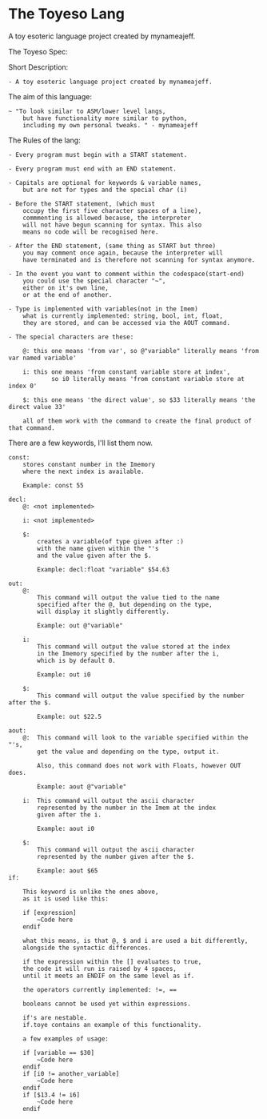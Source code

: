 # The Toyeso Lang
A toy esoteric language project created by mynameajeff.

The Toyeso Spec:

Short Description:

    - A toy esoteric language project created by mynameajeff.

The aim of this language:

    ~ "To look similar to ASM/lower level langs, 
        but have functionality more similar to python, 
        including my own personal tweaks. " - mynameajeff

The Rules of the lang:

    - Every program must begin with a START statement.

    - Every program must end with an END statement.

    - Capitals are optional for keywords & variable names,
        but are not for types and the special char (i)

    - Before the START statement, (which must 
        occupy the first five character spaces of a line),
        commmenting is allowed because, the interpreter 
        will not have begun scanning for syntax. This also
        means no code will be recognised here.

    - After the END statement, (same thing as START but three)
        you may comment once again, because the interpreter will
        have terminated and is therefore not scanning for syntax anymore.

    - In the event you want to comment within the codespace(start-end)
        you could use the special character "~",
        either on it's own line,
        or at the end of another.
        
    - Type is implemented with variables(not in the Imem)
        what is currently implemented: string, bool, int, float,
        they are stored, and can be accessed via the AOUT command.
        
    - The special characters are these:

        @: this one means 'from var', so @"variable" literally means 'from var named variable'
        
        i: this one means 'from constant variable store at index',
                so i0 literally means 'from constant variable store at index 0'

        $: this one means 'the direct value', so $33 literally means 'the direct value 33'
        
        all of them work with the command to create the final product of that command.

There are a few keywords, I'll list them now.

    const:
        stores constant number in the Imemory
        where the next index is available.

        Example: const 55

    decl:
        @: <not implemented>

        i: <not implemented>

        $:
            creates a variable(of type given after :)
            with the name given within the "'s 
            and the value given after the $.

            Example: decl:float "variable" $54.63

    out:
        @: 
            This command will output the value tied to the name
            specified after the @, but depending on the type,
            will display it slightly differently.
            
            Example: out @"variable"

        i: 
            This command will output the value stored at the index 
            in the Imemory specified by the number after the i,
            which is by default 0.

            Example: out i0

        $:
            This command will output the value specified by the number after the $.

            Example: out $22.5

    aout:
        @:  This command will look to the variable specified within the "'s,
            get the value and depending on the type, output it.
            
            Also, this command does not work with Floats, however OUT does.
            
            Example: aout @"variable"

        i:  This command will output the ascii character
            represented by the number in the Imem at the index
            given after the i.
        
            Example: aout i0

        $: 
            This command will output the ascii character 
            represented by the number given after the $.

            Example: aout $65
    if:
    
        This keyword is unlike the ones above,
        as it is used like this:
        
        if [expression]
            ~Code here
        endif

        what this means, is that @, $ and i are used a bit differently, 
        alongside the syntactic differences.

        if the expression within the [] evaluates to true,
        the code it will run is raised by 4 spaces,
        until it meets an ENDIF on the same level as if.
        
        the operators currently implemented: !=, ==
        
        booleans cannot be used yet within expressions.
        
        if's are nestable.
        if.toye contains an example of this functionality.
        
        a few examples of usage:
        
        if [variable == $30]
            ~Code here
        endif
        if [i0 != another_variable]
            ~Code here
        endif
        if [$13.4 != i6]
            ~Code here
        endif

